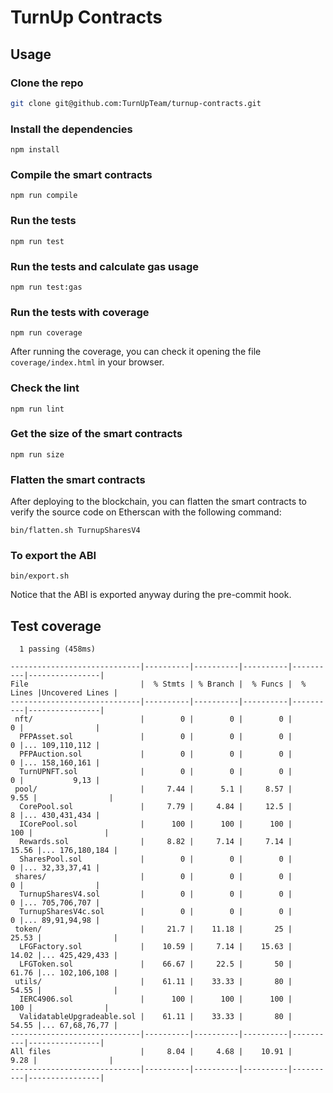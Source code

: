 # TurnUp Contracts

## Usage

### Clone the repo

```bash
git clone git@github.com:TurnUpTeam/turnup-contracts.git
```

### Install the dependencies

```
npm install
```

### Compile the smart contracts

```
npm run compile
```

### Run the tests

```
npm run test
```

### Run the tests and calculate gas usage

```
npm run test:gas
```

### Run the tests with coverage

```
npm run coverage
```

After running the coverage, you can check it opening the file `coverage/index.html` in your browser.

### Check the lint

```
npm run lint
```

### Get the size of the smart contracts

```
npm run size
```

### Flatten the smart contracts

After deploying to the blockchain, you can flatten the smart contracts to verify the source code on Etherscan with the following command:

```
bin/flatten.sh TurnupSharesV4
```

### To export the ABI

```
bin/export.sh
```

Notice that the ABI is exported anyway during the pre-commit hook.

## Test coverage

```
  1 passing (458ms)

-----------------------------|----------|----------|----------|----------|----------------|
File                         |  % Stmts | % Branch |  % Funcs |  % Lines |Uncovered Lines |
-----------------------------|----------|----------|----------|----------|----------------|
 nft/                        |        0 |        0 |        0 |        0 |                |
  PFPAsset.sol               |        0 |        0 |        0 |        0 |... 109,110,112 |
  PFPAuction.sol             |        0 |        0 |        0 |        0 |... 158,160,161 |
  TurnUPNFT.sol              |        0 |        0 |        0 |        0 |           9,13 |
 pool/                       |     7.44 |      5.1 |     8.57 |     9.55 |                |
  CorePool.sol               |     7.79 |     4.84 |     12.5 |        8 |... 430,431,434 |
  ICorePool.sol              |      100 |      100 |      100 |      100 |                |
  Rewards.sol                |     8.82 |     7.14 |     7.14 |    15.56 |... 176,180,184 |
  SharesPool.sol             |        0 |        0 |        0 |        0 |... 32,33,37,41 |
 shares/                     |        0 |        0 |        0 |        0 |                |
  TurnupSharesV4.sol         |        0 |        0 |        0 |        0 |... 705,706,707 |
  TurnupSharesV4c.sol        |        0 |        0 |        0 |        0 |... 89,91,94,98 |
 token/                      |     21.7 |    11.18 |       25 |    25.53 |                |
  LFGFactory.sol             |    10.59 |     7.14 |    15.63 |    14.02 |... 425,429,433 |
  LFGToken.sol               |    66.67 |     22.5 |       50 |    61.76 |... 102,106,108 |
 utils/                      |    61.11 |    33.33 |       80 |    54.55 |                |
  IERC4906.sol               |      100 |      100 |      100 |      100 |                |
  ValidatableUpgradeable.sol |    61.11 |    33.33 |       80 |    54.55 |... 67,68,76,77 |
-----------------------------|----------|----------|----------|----------|----------------|
All files                    |     8.04 |     4.68 |    10.91 |     9.28 |                |
-----------------------------|----------|----------|----------|----------|----------------|
```
